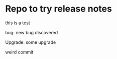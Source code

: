 # Repo to try release notes

this is a test

bug: new bug discovered

Upgrade: some upgrade

weird commit